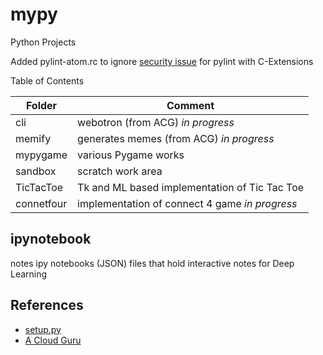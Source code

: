 # mypy
Python Projects

Added pylint-atom.rc to ignore [security issue](https://stackoverflow.com/questions/28437071/pylint-1-4-reports-e1101no-member-on-all-c-extensions) for pylint with C-Extensions

Table of Contents

Folder | Comment
---|---
cli  | webotron (from ACG)  *in progress*
memify | generates memes (from ACG) *in progress*
mypygame | various Pygame works
sandbox | scratch work area
TicTacToe  |  Tk and ML based implementation of Tic Tac Toe
connetfour | implementation of connect 4 game *in progress*



## ipynotebook

notes ipy notebooks (JSON) files that hold interactive notes for Deep Learning
## References

* [setup.py](https://github.com/kennethreitz/setup.py/blob/master/setup.py)
* [A Cloud Guru](http://acloud.guru)
